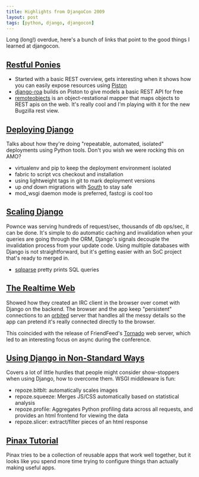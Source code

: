```yaml
---
title: Highlights from DjangoCon 2009
layout: post
tags: [python, django, djangocon]
---
```


Long (long!) overdue, here's a bunch of links that point to the good things I
learned at djangocon.


## [Restful Ponies][1]

* Started with a basic REST overview, gets interesting when it shows how you can
  easily expose resources using [Piston][]
* [django-roa][] builds on Piston to give models a basic REST API for free
* [remoteobjects][] is an object-restational mapper that maps objects to REST
  apis on the web.  It's really cool and I'm playing with it for the new
  Bugzilla rest view.

[1]: http://immike.net/files/restful_ponies.pdf
[Piston]: http://bitbucket.org/jespern/django-piston
[django-roa]: http://code.welldev.org/django-roa/src/
[remoteobjects]: http://github.com/sixapart/remoteobjects/


## [Deploying Django][2]

Talks about how they're doing "repeatable, automated, isolated" deployments
using Python tools.  Don't you wish we were rocking this on AMO?

* virtualenv and pip to keep the deployment environment isolated
* fabric to script vcs checkout and installation
* using lightweight tags in git to mark deployment versions
* up *and* down migrations with [South][] to stay safe
* mod_wsgi daemon mode is preferred, fastcgi is cool too

[2]: http://oebfare.com/files/DeployingDjangoDC2009.pdf
[South]: http://south.aeracode.org/

## [Scaling Django][5]

Pownce was serving hundreds of request/sec, thousands of db ops/sec, it can be
done.  It's simple to do automatic caching and invalidation when your queries
are going through the ORM, Django's signals decouple the invalidation process
from your update code.  Using multiple databases with Django is not
straightforward, but it's getting easier with an SoC project that's ready to
merged in.

* [sqlparse][] pretty prints SQL queries

[sqlparse]: http://pypi.python.org/pypi/sqlparse/0.1.1

[5]: http://immike.net/files/scaling_django.pdf

## [The Realtime Web][6]

Showed how they created an IRC client in the browser over comet with Django on
the backend.  The browser and the app keep "persistent" connections to an
[orbited][] server that handles all the messy details so the app can pretend
it's really connected directly to the browser.

This coincided with the release of FriendFeed's [Tornado][] web server, which
led to an interesting focus on async during the conference.

[orbited]: http://orbited.org/

[Tornado]: http://www.tornadoweb.org/

[6]: http://www.slideshare.net/err/the-realtime-web-and-other-buzzwords

## [Using Django in Non-Standard Ways][3]

Covers a lot of little hurdles that people might consider show-stoppers when
using Django, how to overcome them.  WSGI middleware is fun:

* repoze.bitblt: automatically scales images
* repoze.squeeze: Merges JS/CSS automatically based on statistical analysis
* repoze.profile:  Aggregates Python profiling data across all requests, and
  provides an html frontend for viewing the data
* repoze.slicer: extract/filter pieces of an html response

[3]: http://media.eflorenzano.com/dropbox/UsingDjangoInNonStandardWays.pdf


## [Pinax Tutorial][4]

Pinax tries to be a collection of reusable apps that work well together, but it
looks like you spend more time trying to configure things than actually making
useful apps.

[4]: http://www.slideshare.net/pydanny/pinax-tutorial-090909
